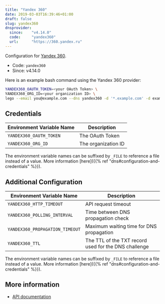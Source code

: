```yaml
---
title: "Yandex 360"
date: 2019-03-03T16:39:46+01:00
draft: false
slug: yandex360
dnsprovider:
  since:    "v4.14.0"
  code:     "yandex360"
  url:      "https://360.yandex.ru"
---
```


<!-- THIS DOCUMENTATION IS AUTO-GENERATED. PLEASE DO NOT EDIT. -->
<!-- providers/dns/yandex360/yandex360.toml -->
<!-- THIS DOCUMENTATION IS AUTO-GENERATED. PLEASE DO NOT EDIT. -->


Configuration for [Yandex 360](https://360.yandex.ru).


<!--more-->

- Code: `yandex360`
- Since: v4.14.0


Here is an example bash command using the Yandex 360 provider:

```bash
YANDEX360_OAUTH_TOKEN=<your OAuth Token> \
YANDEX360_ORG_ID=<your organization ID> \
lego --email you@example.com --dns yandex360 -d '*.example.com' -d example.com run
```




## Credentials

| Environment Variable Name | Description |
|-----------------------|-------------|
| `YANDEX360_OAUTH_TOKEN` | The OAuth Token |
| `YANDEX360_ORG_ID` | The organization ID |

The environment variable names can be suffixed by `_FILE` to reference a file instead of a value.
More information [here]({{% ref "dns#configuration-and-credentials" %}}).


## Additional Configuration

| Environment Variable Name | Description |
|--------------------------------|-------------|
| `YANDEX360_HTTP_TIMEOUT` | API request timeout |
| `YANDEX360_POLLING_INTERVAL` | Time between DNS propagation check |
| `YANDEX360_PROPAGATION_TIMEOUT` | Maximum waiting time for DNS propagation |
| `YANDEX360_TTL` | The TTL of the TXT record used for the DNS challenge |

The environment variable names can be suffixed by `_FILE` to reference a file instead of a value.
More information [here]({{% ref "dns#configuration-and-credentials" %}}).




## More information

- [API documentation](https://yandex.ru/dev/api360/doc/ref/DomainDNSService.html)

<!-- THIS DOCUMENTATION IS AUTO-GENERATED. PLEASE DO NOT EDIT. -->
<!-- providers/dns/yandex360/yandex360.toml -->
<!-- THIS DOCUMENTATION IS AUTO-GENERATED. PLEASE DO NOT EDIT. -->
